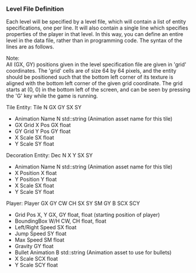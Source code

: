 ### Level File Definition

Each level will be specified by a level file, which will contain 
a list of entity specifications, one per line. It will also contain a single line which 
specifies properties of the player in that level. In this way, you can define an entire level 
in the data file, rather than in programming code. The syntax of the lines are as follows.  

Note:  
    All (GX, GY) positions given in the level specification file are given in 'grid' coordinates. The 'grid' 
    cells are of size 64 by 64 pixels, and the entity should be positioned such that the bottom left corner of its texture is 
    aligned with the bottom left corner of the given grid coordinate. The grid starts at (0, 0) in the bottom 
    left of the screen, and can be seen by pressing the 'G' key while the game is running.  

Tile Entity:
Tile N GX GY SX SY
 - Animation Name    N     std::string (Animation asset name for this tile)
 - GX Grid X Pos     GX    float
 - GY Grid Y Pos     GY    float
 - X Scale           SX    float
 - Y Scale           SY    float

Decoration Entity:
Dec N X Y SX SY
 - Animation Name    N     std::string (Animation asset name for this tile)
 - X Position        X     float
 - Y Position        Y     float
 - X Scale           SX    float
 - Y Scale           SY    float

Player:
Player GX GY CW CH SX SY SM GY B SCX SCY
 - Grid Pos X, Y       GX, GY    float, float (starting position of player)
 - BoundingBox W/H     CW, CH    float, float
 - Left/Right Speed    SX        float
 - Jump Speed          SY        float
 - Max Speed           SM        float
 - Gravity             GY        float
 - Bullet Animation    B         std::string (Animation asset to use for bullets)
 - X Scale             SCX       float
 - Y Scale             SCY       float
